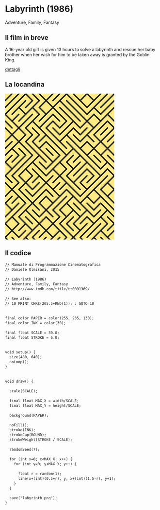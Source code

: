 # Labyrinth (1986)

Adventure, Family, Fantasy

## Il film in breve
A 16-year old girl is given 13 hours to solve a labyrinth and rescue her baby brother when her wish for him to be taken away is granted by the Goblin King.

[dettagli](https://www.imdb.com/title/tt0091369/)

## La locandina
<img src="labyrinth.png"  width="360px" title="Labyrinth">


## Il codice
```processing
// Manuale di Programmazione Cinematografica
// Daniele Olmisani, 2015

// Labyrinth (1986)
// Adventure, Family, Fantasy
// http://www.imdb.com/title/tt0091369/

// See also:
// 10 PRINT CHR$(205.5+RND(1)); : GOTO 10


final color PAPER = color(255, 235, 130);
final color INK = color(30);

final float SCALE = 30.0;
final float STROKE = 6.0;


void setup() {
  size(480, 640);
  noLoop();
}


void draw() {
  
  scale(SCALE);
  
  final float MAX_X = width/SCALE;
  final float MAX_Y = height/SCALE;
  
  background(PAPER);
  
  noFill();
  stroke(INK);
  strokeCap(ROUND);
  strokeWeight(STROKE / SCALE);
  
  randomSeed(7);
  
  for (int x=0; x<MAX_X; x++) {
    for (int y=0; y<MAX_Y; y++) {

      float r = random(1);
      line(x+(int)(0.5+r), y, x+(int)(1.5-r), y+1);
    }
  }

  save("labyrinth.png");
}
```
